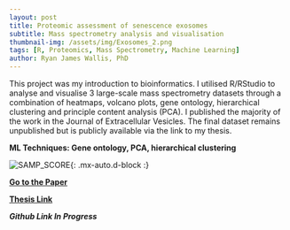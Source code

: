```yaml
---
layout: post
title: Proteomic assessment of senescence exosomes
subtitle: Mass spectrometry analysis and visualisation
thumbnail-img: /assets/img/Exosomes_2.png
tags: [R, Proteomics, Mass Spectrometry, Machine Learning]
author: Ryan James Wallis, PhD
---
```


This project was my introduction to bioinformatics. I utilised R/RStudio to analyse and visualise 3 large-scale mass spectrometry datasets through a combination of heatmaps, volcano plots, gene ontology, hierarchical clustering and principle content analysis (PCA). I published the majority of the work in the Journal of Extracellular Vesicles. The final dataset remains unpublished but is publicly available via the link to my thesis.  

**ML Techniques: Gene ontology, PCA, hierarchical clustering**

![SAMP_SCORE](https://RyanJWallis.github.io/assets/img/Exosomes_1.png){: .mx-auto.d-block :}

<strong><a href="https://pubmed.ncbi.nlm.nih.gov/33659050/">Go to the Paper</a>

<strong><a href="https://qmro.qmul.ac.uk/xmlui/handle/123456789/71085?show=full">Thesis Link</a>

**_Github Link In Progress_**
